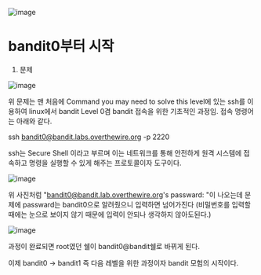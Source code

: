 ![image](https://github.com/YbSain/KaliLinux/assets/108385276/b41f99ca-0795-4f11-aefb-70c454ed1d8a)

# bandit0부터 시작

1. 문제

![image](https://github.com/YbSain/KaliLinux/assets/108385276/407736b2-0b66-4fe4-98d7-2581416af6a6)

위 문제는 맨 처음에 Command you may need to solve this level에 있는 ssh를 이용하여 linux에서 bandit Level 0겸 bandit 접속을 위한 기초적인 과정임.
접속 명령어는 아래와 같다.

  ssh bandit0@bandit.labs.overthewire.org -p 2220

ssh는 Secure Shell 이라고 부르며 이는 네트워크를 통해 안전하게 원격 시스템에 접속하고 명령을 실행할 수 있게 해주는 프로토콜이자 도구이다.

![image](https://github.com/YbSain/KaliLinux/assets/108385276/f7cfeff8-4e72-41e2-a60e-4b0e02ae92ea)

위 사진처럼 "bandit0@bandit.lab.overthewire.org's passward: "이 나오는데 문제에 passward는 bandit0으로 알려줬으니 입력하면 넘어가진다
(비밀번호를 입력할 때에는 눈으로 보이지 않기 때문에 입력이 안되나 생각하지 않아도된다.)

![image](https://github.com/YbSain/KaliLinux/assets/108385276/e8f09359-ef3e-46cb-b025-0236633ff6f5)

과정이 완료되면 root였던 쉘이 bandit0@bandit쉘로 바뀌게 된다.

이제 bandit0 -> bandit1 즉 다음 레벨을 위한 과정이자 bandit 모험의 시작이다.
